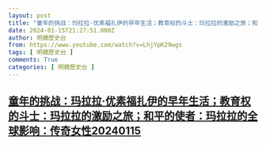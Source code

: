 ```yaml
---
layout: post
title: "童年的挑战：玛拉拉·优素福扎伊的早年生活；教育权的斗士：玛拉拉的激励之旅；和平的使者：玛拉拉的全球影响：传奇女性20240115"
date: 2024-01-15T21:27:51.000Z
author: 明鏡歷史台
from: https://www.youtube.com/watch?v=LhjYpK29wgs
tags: [ 明鏡歷史台 ]
comments: True
categories: [ 明鏡歷史台 ]
---
```

<!--1705354071000-->
[童年的挑战：玛拉拉·优素福扎伊的早年生活；教育权的斗士：玛拉拉的激励之旅；和平的使者：玛拉拉的全球影响：传奇女性20240115](https://www.youtube.com/watch?v=LhjYpK29wgs)
------

<div>

</div>
